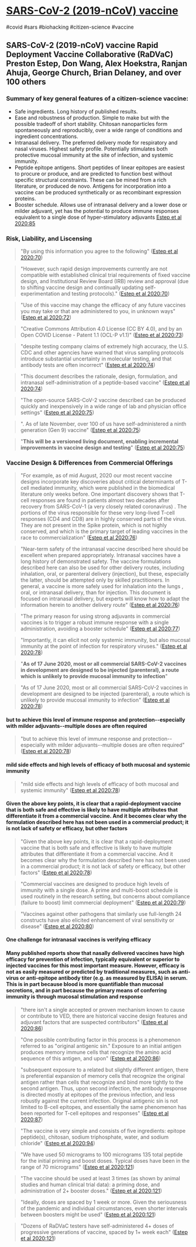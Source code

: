 # [SARS-CoV-2 (2019-nCoV) vaccine](zotero://open-pdf/library/items/34E9IEDH)

#covid #sars #biohacking #citizen-science #vaccine

## SARS-CoV-2 (2019-nCoV) vaccine Rapid Deployment Vaccine Collaborative (RaDVaC) Preston Estep, Don Wang, Alex Hoekstra, Ranjan Ahuja, George Church, Brian Delaney, and over 100 others

### Summary of key general features of a citizen-science vaccine: 
- Safe ingredients. Long history of published results. 
- Ease and robustness of production. Simple to make but with the possible tradeoff of short stability. Chitosan nanoparticles form spontaneously and reproducibly, over a wide range of conditions and ingredient concentrations. 
- Intranasal delivery. The preferred delivery mode for respiratory and nasal viruses. Highest safety profile. Potentially stimulates both protective mucosal immunity at the site of infection, and systemic immunity. 
- Peptide epitope antigens. Short peptides of linear epitopes are easiest to procure or produce, and are predicted to function best without specific structural constraints. These can be mined from a rich literature, or produced de novo. Antigens for incorporation into a vaccine can be produced synthetically or as recombinant expression proteins. 
- Booster schedule. Allows use of intranasal delivery and a lower dose or milder adjuvant, yet has the potential to produce immune responses equivalent to a single dose of hyper-stimulatory adjuvants
[Estep et al 2020:85](zotero://open-pdf/library/items/34E9IEDH?page=17)

### Risk, Liability, and Liscensing 

> "By using this information you agree to the following" ([Estep et al 2020:70](zotero://open-pdf/library/items/34E9IEDH?page=2))

> "However, such rapid design improvements currently are not compatible with established clinical trial requirements of fixed vaccine design, and Institutional Review Board (IRB) review and approval (due to shifting vaccine design and continually updating self-experimentation and testing protocols)." ([Estep et al 2020:70](zotero://open-pdf/library/items/34E9IEDH?page=2))

> "Use of this vaccine may change the efficacy of any future vaccines you may take or that are administered to you, in unknown ways" ([Estep et al 2020:72](zotero://open-pdf/library/items/34E9IEDH?page=4))

> "Creative Commons Attribution 4.0 License (CC BY 4.0), and by an Open COVID License - Patent 1.1 (OCL-P v1.1)" ([Estep et al 2020:73](zotero://open-pdf/library/items/34E9IEDH?page=5))

> "despite testing company claims of extremely high accuracy, the U.S. CDC and other agencies have warned that virus sampling protocols introduce substantial uncertainty in molecular testing, and that antibody tests are often incorrect" ([Estep et al 2020:74](zotero://open-pdf/library/items/34E9IEDH?page=6))

> "This document describes the rationale, design, formulation, and intranasal self-administration of a peptide-based vaccine" ([Estep et al 2020:74](zotero://open-pdf/library/items/34E9IEDH?page=6))

> "The open-source SARS-CoV-2 vaccine described can be produced quickly and inexpensively in a wide range of lab and physician office settings" ([Estep et al 2020:75](zotero://open-pdf/library/items/34E9IEDH?page=7))

> ". As of late November, over 100 of us have self-administered a ninth generation (Gen 9) vaccine" ([Estep et al 2020:75](zotero://open-pdf/library/items/34E9IEDH?page=7))

> "**This will be a versioned living document, enabling incremental improvements in vaccine design and testing**" ([Estep et al 2020:75](zotero://open-pdf/library/items/34E9IEDH?page=7))

### Vaccine Design & Differences from Commercial Offerings

> "For example, as of mid August, 2020 our most recent vaccine designs incorporate key discoveries about critical determinants of T-cell mediated immunity, which were published in the biomedical literature only weeks before. One important discovery shows that T-cell responses are found in patients almost two decades after recovery from SARS-CoV-1 (a very closely related coronavirus) . The  portions of the virus responsible for these very long-lived T-cell responses (CD4 and CD8) are in highly conserved parts of the virus. They are not present in the Spike protein, which is not highly conserved, and which is the primary target of leading vaccines in the race to commercialization" ([Estep et al 2020:76](zotero://open-pdf/library/items/34E9IEDH?page=8))

> "Near-term safety of the intranasal vaccine described here should be excellent when prepared appropriately. Intranasal vaccines have a long history of demonstrated safety. The vaccine formulations described here can also be used for other delivery routes, including inhalation, oral, or parenteral delivery (injection), but these, especially the latter, should be attempted only by skilled practitioners. In general, a vaccine is more safely used for inhalation into the lungs , oral, or intranasal delivery, than  for injection. This document is focused on intranasal delivery, but experts will know how to adapt the information herein to another delivery route" ([Estep et al 2020:76](zotero://open-pdf/library/items/34E9IEDH?page=8))

> "The primary reason for using strong adjuvants in commercial vaccines is to trigger a robust immune response with a single administration, avoiding a booster schedule" ([Estep et al 2020:77](zotero://open-pdf/library/items/34E9IEDH?page=9))

> "Importantly, it can elicit not only systemic immunity, but also mucosal immunity at the point of infection for respiratory viruses." ([Estep et al 2020:78](zotero://open-pdf/library/items/34E9IEDH?page=10))

> "**As of 17 June 2020, most or all commercial SARS-CoV-2 vaccines in development are designed to be injected (parenteral), a route which is unlikely to provide mucosal immunity to infection**"

> "As of 17 June 2020, most or all commercial SARS-CoV-2 vaccines in development are designed to be injected (parenteral), a route which is unlikely to provide mucosal immunity to infection" ([Estep et al 2020:78](zotero://open-pdf/library/items/34E9IEDH?page=10))

#### but to achieve this level of immune response and protection--especially with milder adjuvants--multiple doses are often required

> "but to achieve this level of immune response and protection--especially with milder adjuvants--multiple doses are often required" ([Estep et al 2020:78](zotero://open-pdf/library/items/34E9IEDH?page=10))

#### mild side effects and high levels of efficacy of both mucosal and systemic immunity

> "mild side effects and high levels of efficacy of both mucosal and systemic immunity" ([Estep et al 2020:78](zotero://open-pdf/library/items/34E9IEDH?page=10))

#### Given the above key points, it is clear that a rapid-deployment vaccine that is both safe and effective is likely to have multiple attributes that differentiate it from a commercial vaccine. And it becomes clear why the formulation described here has not been used in a commercial product; it is not lack of safety or efficacy, but other factors

> "Given the above key points, it is clear that a rapid-deployment vaccine that is both safe and effective is likely to have multiple attributes that differentiate it from a commercial vaccine. And it becomes clear why the formulation described here has not been used in a commercial product; it is not lack of safety or efficacy, but other factors" ([Estep et al 2020:78](zotero://open-pdf/library/items/34E9IEDH?page=10))

> "Commercial vaccines are designed to produce high levels of immunity with a single dose. A prime and multi-boost schedule is used routinely in the research setting, but concerns about compliance (failure to boost) limit commercial deployment" ([Estep et al 2020:79](zotero://open-pdf/library/items/34E9IEDH?page=11))

> "Vaccines against other pathogens that similarly use full-length 24 constructs have also elicited enhancement of viral sensitivity or disease" ([Estep et al 2020:80](zotero://open-pdf/library/items/34E9IEDH?page=12))

#### One challenge for intranasal vaccines is verifying efficacy

#### Many published reports show that nasally delivered vaccines have high efficacy for prevention of infection, typically equivalent or superior to injected vaccines for this most important measure. However, efficacy is not as easily measured or predicted by traditional measures, such as anti-virus or anti-epitope antibody titer (e.g. as measured by ELISA) in serum. This is in part because blood is more quantifiable than mucosal secretions, and in part because the primary means of conferring immunity is through mucosal stimulation and response

> "there isn't a single accepted or proven mechanism known to cause or contribute to VED, there are historical vaccine design features and adjuvant factors that are suspected contributors" ([Estep et al 2020:86](zotero://open-pdf/library/items/34E9IEDH?page=18))

> "One possible contributing factor in this process is a phenomenon referred to as "original antigenic sin." Exposure to an initial antigen produces memory immune cells that recognize the amino acid sequence of this antigen, and upon" ([Estep et al 2020:86](zotero://open-pdf/library/items/34E9IEDH?page=18))

> "subsequent exposure to a related but slightly different antigen, there is preferential expansion of memory cells that recognize the original antigen rather than cells that recognize and bind more tightly to the second antigen.  Thus, upon second infection, the antibody response is directed  mostly at epitopes of the previous infection, and less robustly against the current infection. Original antigenic sin is not limited to B-cell epitopes, and essentially the same phenomenon has been reported for T-cell epitopes and responses" ([Estep et al 2020:87](zotero://open-pdf/library/items/34E9IEDH?page=19))

> "The vaccine is very simple and consists of five ingredients: epitope peptide(s), chitosan, sodium triphosphate, water, and sodium chloride" ([Estep et al 2020:94](zotero://open-pdf/library/items/34E9IEDH?page=26))

> "We have used 50 micrograms to 100 micrograms 135 total peptide for the initial priming and boost doses. Typical doses have been in the range of 70 micrograms" ([Estep et al 2020:121](zotero://open-pdf/library/items/34E9IEDH?page=53))

> "The vaccine should be used at least 3 times (as shown by animal studies and human clinical trial data): a priming dose, and administration of 2+ booster doses." ([Estep et al 2020:121](zotero://open-pdf/library/items/34E9IEDH?page=53))

> "Ideally, doses are spaced by 1 week or more. Given the seriousness of the pandemic and individual circumstances, even shorter intervals between boosters might be used" ([Estep et al 2020:121](zotero://open-pdf/library/items/34E9IEDH?page=53))

> "Dozens of RaDVaC testers have self-administered 4+ doses of progressive generations of vaccine, spaced by 1+ week each" ([Estep et al 2020:121](zotero://open-pdf/library/items/34E9IEDH?page=53))

